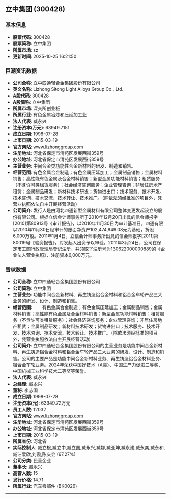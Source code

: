 ## 立中集团 (300428)

### 基本信息

- **股票代码**: 300428
- **股票简称**: 立中集团
- **所属市场**: sz
- **更新时间**: 2025-10-25 16:21:50

### 巨潮资讯数据

- **公司全称**: 立中四通轻合金集团股份有限公司
- **英文名称**: Lizhong Sitong Light Alloys Group Co., Ltd.
- **A股代码**: 300428
- **A股简称**: 立中集团
- **所属市场**: 深交所创业板
- **所属行业**: 有色金属冶炼和压延加工业
- **法人代表**: 臧永兴
- **注册资本(万元)**: 63949.7151
- **成立日期**: 1998-07-28
- **上市日期**: 2015-03-19
- **官方网站**: www.lizhonggroup.com
- **注册地址**: 河北省保定市清苑区发展西街359号
- **办公地址**: 河北省保定市清苑区发展西街359号
- **主营业务**: 中间合金类功能性合金新材料的研发、制造和销售。
- **经营范围**: 有色金属合金制造；有色金属压延加工；金属制品销售；金属材料销售；高性能有色金属及合金材料销售；新型金属功能材料销售；租赁服务（不含许可类租赁服务）；社会经济咨询服务；企业管理咨询；非居住房地产租赁；金属制品研发；新材料技术研发；货物进出口；技术服务、技术开发、技术咨询、技术交流、技术转让、技术推广。（除依法须经批准的项目外，凭营业执照依法自主开展经营活动）
- **公司简介**: 发行人是由河北四通新型金属材料有限公司整体变更发起设立的股份有限公司。根据立信会计师事务所于2010年12月20日出具的信会师报字[2010]第80913号《审计报告》，以2010年11月30日为审计基准日。四通有限以2010年11月30日经审计的账面净资产102,474,849.08元为基础，折股6,000万股。2011年1月4日，立信会计师事务所出具的信会师报字[2011]第80019号《验资报告》，对发起人出资予以审验。2011年3月24日，公司在保定市工商行政管理局登记注册，并领取了注册号为130622000000889的《企业法人营业执照》，注册资本6,000万元。

### 雪球数据

- **公司全称**: 立中四通轻合金集团股份有限公司
- **公司简称**: 立中集团
- **主营业务**: 功能中间合金新材料、再生铸造铝合金材料和铝合金车轮产品三大业务的研发、设计、制造和销售。
- **经营范围**: 　　有色金属合金制造；有色金属压延加工；金属制品销售；金属材料销售；高性能有色金属及合金材料销售；新型金属功能材料销售；租赁服务（不含许可类租赁服务）；社会经济咨询服务；企业管理咨询；非居住房地产租赁；金属制品研发；新材料技术研发；货物进出口；技术服务、技术开发、技术咨询、技术交流、技术转让、技术推广。（除依法须经批准的项目外，凭营业执照依法自主开展经营活动）
- **公司简介**: 立中四通轻合金集团股份有限公司的主营业务是功能中间合金新材料、再生铸造铝合金材料和铝合金车轮产品三大业务的研发、设计、制造和销售。公司的主要产品是功能中间合金新材料业务、再生铸造铝合金材料业务、铝合金车轮业务。2024年荣获中国好技术（A类）、中国生产力促进三等奖、中国机械工业科学技术二等奖等荣誉。
- **法人代表**: 臧永兴
- **总经理**: 臧永兴
- **董秘**: 李志国
- **成立日期**: 1998-07-28
- **注册资本(元)**: 63949.72万元
- **员工人数**: 12032
- **官方网站**: www.lizhonggroup.com
- **注册地址**: 河北省保定市清苑区发展西街359号
- **办公地址**: 河北省保定市清苑区发展西街359号
- **上市日期**: 2015-03-19
- **所属省份**: 河北省
- **实际控制人**: 臧立根,臧立中,臧立国,臧永兴,臧娜,臧亚坤,臧永建,臧永奕,臧永和,臧洁爱欣,刘霞,陈庆会 (67.27%)
- **公司分类**: 民营企业
- **董事长**: 臧永兴
- **高管人数**: 15
- **发行价格**: 14.71
- **所属行业**: 汽车零部件 (BK0026)

---